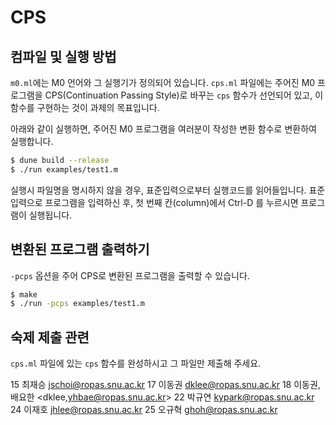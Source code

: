 # CPS

## 컴파일 및 실행 방법

`m0.ml`에는 M0 언어와 그 실행기가 정의되어 있습니다.
`cps.ml` 파일에는 주어진 M0 프로그램을 CPS(Continuation Passing Style)로 바꾸는 `cps` 함수가 선언되어 있고, 이 함수를 구현하는 것이 과제의 목표입니다.

아래와 같이 실행하면, 주어진 M0 프로그램을 여러분이 작성한 변환 함수로 변환하여 실행합니다.

```sh
$ dune build --release
$ ./run examples/test1.m
```

실행시 파일명을 명시하지 않을 경우, 표준입력으로부터 실행코드를 읽어들입니다.
표준 입력으로 프로그램을 입력하신 후, 첫 번째 칸(column)에서 Ctrl-D 를 누르시면 프로그램이 실행됩니다.

## 변환된 프로그램 출력하기

`-pcps` 옵션을 주어 CPS로 변환된 프로그램을 출력할 수 있습니다.

```sh
$ make
$ ./run -pcps examples/test1.m
```

## 숙제 제출 관련

`cps.ml` 파일에 있는 `cps` 함수를 완성하시고 그 파일만 제출해 주세요.

15 최재승 <jschoi@ropas.snu.ac.kr>
17 이동권 <dklee@ropas.snu.ac.kr>
18 이동권, 배요한 <dklee,yhbae@ropas.snu.ac.kr>
22 박규연 <kypark@ropas.snu.ac.kr>
24 이재호 <jhlee@ropas.snu.ac.kr>
25 오규혁 <ghoh@ropas.snu.ac.kr>
